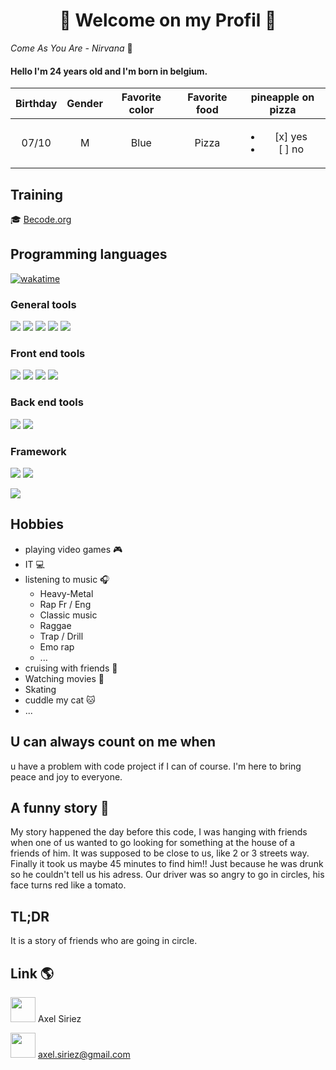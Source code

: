 <h1 align=center>
🎊 Welcome on my Profil 🎊
</h1>

*Come As You Are - Nirvana* :guitar:

#### Hello I'm 24 years old and I'm born in belgium.

| Birthday | Gender | Favorite color | Favorite food | pineapple on pizza |
|:--------:|:------:|:--------------:|:-------------:|:------------------:|
|07/10     |M       |Blue            |Pizza          |<ul><li> [x] yes </li><li> [ ] no </li></ul>|

## Training
🎓 [Becode.org](https://becode.org/fr/) 

## Programming languages

[![wakatime](https://wakatime.com/badge/user/8e522fb0-911e-4bf8-a7b0-5d557997cc1a.svg)](https://wakatime.com/@8e522fb0-911e-4bf8-a7b0-5d557997cc1a)

<h3>General tools</h3>
<p>
<img src="https://img.shields.io/badge/GIT-E44C30?style=for-the-badge&logo=git&logoColor=white">
<img src="https://img.shields.io/badge/GitHub-yellow?style=for-the-badge&logo=github&logoColor=white">
<img src="https://img.shields.io/badge/GitKraken-179287?style=for-the-badge&logo=GitKraken&logoColor=white">
<img src="https://img.shields.io/badge/Markdown-brown?style=for-the-badge&logo=markdown&logoColor=white">
<img src="https://img.shields.io/badge/Figma-F24E1E?style=for-the-badge&logo=figma&logoColor=white">
</p>

<h3>Front end tools</h3>
<p>
<img src="https://img.shields.io/badge/HTML5-E34F26?style=for-the-badge&logo=html5&logoColor=white">
<img src="https://img.shields.io/badge/CSS3-1572B6?style=for-the-badge&logo=css3&logoColor=white">
<img src="https://img.shields.io/badge/Sass-CC6699?style=for-the-badge&logo=sass&logoColor=white"> 
<img src="https://img.shields.io/badge/JavaScript-323330?style=for-the-badge&logo=javascript&logoColor=F7DF1E">
</p>

<h3>Back end tools</h3>
<p>
<img src="https://img.shields.io/badge/PHP-777BB4?style=for-the-badge&logo=php&logoColor=white">
<img src="https://img.shields.io/badge/MySQL-005C84?style=for-the-badge&logo=mysql&logoColor=white">
</p>

<h3>Framework</h3>
<p>
<img src="https://img.shields.io/badge/Tailwind_CSS-38B2AC?style=for-the-badge&logo=tailwind-css&logoColor=white">
<img src="https://img.shields.io/badge/Tailwind_CSS-38B2AC?style=for-the-badge&logo=tailwind-css&logoColor=white">
</p>

<p>
<img src="https://github-readme-stats.vercel.app/api/top-langs/?username=SIRIEZ-Axel">
</p>

## Hobbies 
- playing video games :video_game:
- IT :computer:
- listening to music :headphones:
    - Heavy-Metal
    - Rap Fr / Eng
    - Classic music
    - Raggae
    - Trap / Drill
    - Emo rap
    - ...
- cruising with friends :car:
- Watching movies :movie_camera:
- Skating
- cuddle my cat :cat:
- ...

## U can always count on me when 
u have a problem with code project if I can of course.
I'm here to bring peace and joy to everyone.

## A funny story 🤡
My story happened the day before this code, I was hanging with friends when one of us wanted to go looking for something at the house of a friends of him. It was supposed to be close to us, like 2 or 3 streets way. Finally it took us maybe 45 minutes to find him!! Just because he was drunk so he couldn't tell us his adress. Our driver was so angry to go in circles, his face turns red like a tomato.

## TL;DR 
It is a story of friends who are going in circle.

## Link 🌎

[<img src="https://user-images.githubusercontent.com/98603007/166164743-36cff464-a2c3-4a7d-a0ee-34187ce0cfb4.png" width=40px>](https://www.linkedin.com/in/axel-siriez-web-dev/) Axel Siriez

[<img src="https://user-images.githubusercontent.com/98603007/166164804-869d07f0-d1b0-4dd5-8ce4-77b0ec8beaf0.png" width=40px>](https://mail.google.com/mail/u/0/?pli=1#inbox) axel.siriez@gmail.com
